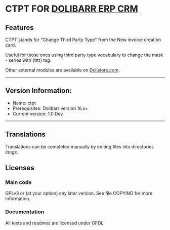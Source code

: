 # CTPT FOR [DOLIBARR ERP CRM](https://www.dolibarr.org)

## Features

CTPT stands for "Change Third Party Type" from the New invoice creation card.
 
Useful for those ones using third party type vocabulary to change the mask - series with {tttt} tag.

<!--
![Screenshot ctpt](img/screenshot_ctpt.png?raw=true "CTPT"){imgmd}
-->

Other external modules are available on [Dolistore.com](https://www.dolistore.com).
***
## Version Information:
* Name: ctpt
* Prerequisites: Dolibarr version 16.x+
* Current version: 1.0 Dev
***

## Translations

Translations can be completed manually by editing files into directories *langs*.

<!--
This module contains also a sample configuration for Transifex, under the hidden directory [.tx](.tx), so it is possible to manage translation using this service.

For more informations, see the [translator's documentation](https://wiki.dolibarr.org/index.php/Translator_documentation).

There is a [Transifex project](https://transifex.com/projects/p/dolibarr-module-template) for this module.
-->



## Licenses

### Main code

GPLv3 or (at your option) any later version. See file COPYING for more information.

### Documentation

All texts and readmes are licensed under GFDL.
